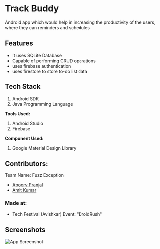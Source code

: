 
# Track Buddy

Android app which would help in increasing the productivity of the users, where they can reminders and schedules




## Features

- It uses SQLite Database
- Capable of performing CRUD operations
- uses firebase authentication
- uses firestore to store to-do list data


## Tech Stack

  1) Android SDK
  2) Java Programming Language
 
  **Tools Used:**
  1) Android Studio
  2) Firebase

  **Component Used:**
  1) Google Material Design Library


## Contributors:

Team Name: Fuzz Exception

* [Apoorv Pranjal](https://github.com/CarefoDragneel)
* [Amit Kumar](https://github.com/hackeramitkumar)


### Made at:
- Tech Festival (Avishkar) Event: "DroidRush"
## Screenshots

![App Screenshot](https://github.com/CarefoDragneel/Miwok-app/tree/master/Project%20Screenshots)

